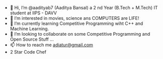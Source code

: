- 👋 Hi, I’m @aadityab7 (Aaditya Bansal) a 2 nd Year (B.Tech + M.Tech) IT student at IIPS - DAVV
- 👀 I’m interested in movies, science ans COMPUTERS are LIFE! 
- 🌱 I’m currently learning Competitive Programming wiht C++ and Machine Learning.
- 💞️ I’m looking to collaborate on some Competitive Programming and Open Source Stuff ...
- 📫 How to reach me adiatur@gmail.com
- 2 Star Code Chef 

<!---
aadityab7/aadityab7 is a ✨ special ✨ repository because its `README.md` (this file) appears on your GitHub profile.
You can click the Preview link to take a look at your changes.
--->
